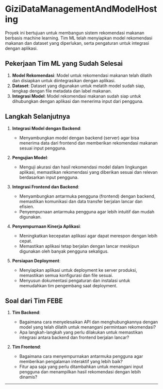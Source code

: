# GiziDataManagementAndModelHosting

Proyek ini bertujuan untuk membangun sistem rekomendasi makanan berbasis machine learning. Tim ML telah menyiapkan model rekomendasi makanan dan dataset yang diperlukan, serta pengaturan untuk integrasi dengan aplikasi.

## **Pekerjaan Tim ML yang Sudah Selesai**
1. **Model Rekomendasi**: Model untuk rekomendasi makanan telah dilatih dan disiapkan untuk diintegrasikan dengan aplikasi.
2. **Dataset**: Dataset yang digunakan untuk melatih model sudah siap, lengkap dengan file metadata dan label makanan.
3. **Integrasi Model**: Model rekomendasi makanan sudah siap untuk dihubungkan dengan aplikasi dan menerima input dari pengguna.

## **Langkah Selanjutnya**
1. **Integrasi Model dengan Backend**:
   - Menyambungkan model dengan backend (server) agar bisa menerima data dari frontend dan memberikan rekomendasi makanan sesuai input pengguna.
   
2. **Pengujian Model**:
   - Menguji akurasi dan hasil rekomendasi model dalam lingkungan aplikasi, memastikan rekomendasi yang diberikan sesuai dan relevan berdasarkan input pengguna.

3. **Integrasi Frontend dan Backend**:
   - Menyambungkan antarmuka pengguna (frontend) dengan backend, memastikan komunikasi dan data transfer berjalan lancar dan efisien.
   - Penyempurnaan antarmuka pengguna agar lebih intuitif dan mudah digunakan.

4. **Penyempurnaan Kinerja Aplikasi**:
   - Meningkatkan kecepatan aplikasi agar dapat merespon dengan lebih cepat.
   - Memastikan aplikasi tetap berjalan dengan lancar meskipun digunakan oleh banyak pengguna sekaligus.

5. **Persiapan Deployment**:
   - Menyiapkan aplikasi untuk deployment ke server produksi, memastikan semua konfigurasi dan file sesuai.
   - Menyusun dokumentasi pengaturan dan instalasi untuk memudahkan tim pengembang saat deployment.

## **Soal dari Tim FEBE**
1. **Tim Backend**:
   - Bagaimana cara menyelesaikan API dan menghubungkannya dengan model yang telah dilatih untuk menangani permintaan rekomendasi?
   - Apa langkah-langkah yang perlu dilakukan untuk memastikan integrasi antara backend dan frontend berjalan lancar?

2. **Tim Frontend**:
   - Bagaimana cara menyempurnakan antarmuka pengguna agar memberikan pengalaman interaktif yang lebih baik?
   - Fitur apa saja yang perlu ditambahkan untuk menangani input pengguna dan menampilkan hasil rekomendasi dengan lebih dinamis?

---